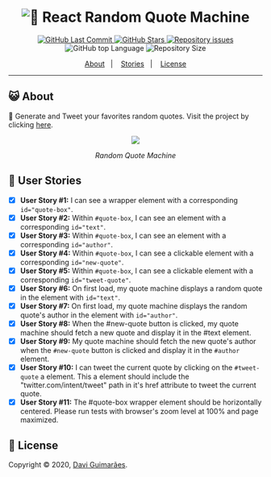 <h1 align="center">
  <img alt="📖 React Random Quote Machine" src="https://i.imgur.com/QR8c81X.png" />
  <br>
</h1>

<p align="center">
  <a href="https://github.com/Davigl/random-quote-machine/commits/master">
    <img alt="GitHub Last Commit" src="https://img.shields.io/github/last-commit/Davigl/random-quote-machine?style=flat-square&color=ff69b4">
  </a>
  
  <a href="https://github.com/Davigl/random-quote-machine/stargazers">
    <img alt="GitHub Stars" src="https://img.shields.io/github/stars/Davigl/random-quote-machine?style=flat-square&color=9cf">
  </a>

  <a href="https://github.com/Davigl/random-quote-machine/issues">
    <img alt="Repository issues" src="https://img.shields.io/github/issues/Davigl/random-quote-machine?style=flat-square&color=yellow">
  </a>
  
  <img alt="GitHub top Language" src="https://img.shields.io/github/languages/top/davigl/random-quote-machine.svg?style=flat-square">

  <img alt="Repository Size" src="https://img.shields.io/github/repo-size/Davigl/random-quote-machine?style=flat-square&color=blueviolet">
</p>

<p align="center">
  <a href="#smiley_cat-about">About</a>&nbsp;&nbsp;&nbsp;|&nbsp;&nbsp;&nbsp;
  <a href="#woman-user-stories">Stories</a>&nbsp;&nbsp;&nbsp;|&nbsp;&nbsp;&nbsp;
  <a href="#memo-license">License</a>
</p>

***

## :smiley_cat: About

🔮 Generate and Tweet your favorites random quotes. Visit the project by clicking [here](https://eudavi-random-quote.netlify.com/).

<div align="center">

![](https://i.imgur.com/VkNJtkk.gif)

*Random Quote Machine*

</div>

## :woman: User Stories

- [x] <strong>User Story #1:</strong> I can see a wrapper element with a corresponding <code>id="quote-box"</code>.
- [x] <strong>User Story #2:</strong> Within <code>#quote-box</code>, I can see an element with a corresponding <code>id="text"</code>.
- [x] <strong>User Story #3:</strong> Within <code>#quote-box</code>, I can see an element with a corresponding <code>id="author"</code>.
- [x] <strong>User Story #4:</strong> Within <code>#quote-box</code>, I can see a clickable element with a corresponding <code>id="new-quote"</code>.
- [x] <strong>User Story #5:</strong> Within <code>#quote-box</code>, I can see a clickable element with a corresponding <code>id="tweet-quote"</code>.
- [x] <strong>User Story #6:</strong> On first load, my quote machine displays a random quote in the element with <code>id="text"</code>.
- [x] <strong>User Story #7:</strong> On first load, my quote machine displays the random quote's author in the element with <code>id="author"</code>.
- [x] <strong>User Story #8:</strong> When the #new-quote button is clicked, my quote machine should fetch a new quote and display it in the #text element.
- [x] <strong>User Story #9:</strong> My quote machine should fetch the new quote's author when the <code>#new-quote</code> button is clicked and display it in the <code>#author</code> element.
- [x] <strong>User Story #10:</strong> I can tweet the current quote by clicking on the <code>#tweet-quote</code> a element. This a element should include the "twitter.com/intent/tweet" path in it's href attribute to tweet the current quote.
- [x] <strong>User Story #11:</strong> The #quote-box wrapper element should be horizontally centered. Please run tests with browser's zoom level at 100% and page maximized.

## :memo: License

Copyright © 2020, [Davi Guimarães](https://github.com/davigl).
